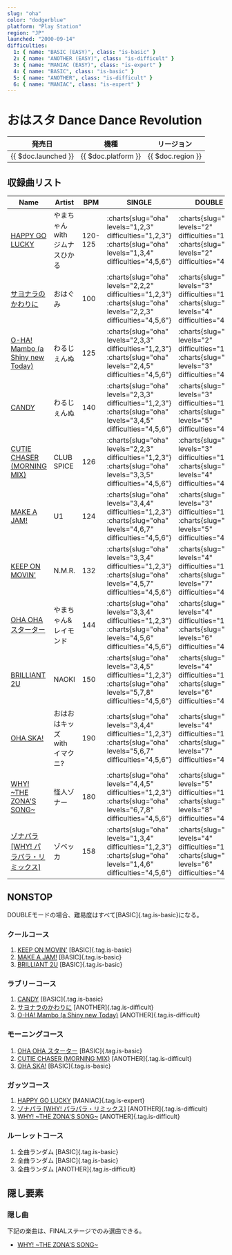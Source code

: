 ```yaml
---
slug: "oha"
color: "dodgerblue"
platform: "Play Station"
region: "JP"
launched: "2000-09-14"
difficulties:
  1: { name: "BASIC (EASY)", class: "is-basic" }
  2: { name: "ANOTHER (EASY)", class: "is-difficult" }
  3: { name: "MANIAC (EASY)", class: "is-expert" }
  4: { name: "BASIC", class: "is-basic" }
  5: { name: "ANOTHER", class: "is-difficult" }
  6: { name: "MANIAC", class: "is-expert" }
---
```


# おはスタ Dance Dance Revolution

|発売日|機種|リージョン|
|------|----|---------|
|{{ $doc.launched }}|{{ $doc.platform }}|{{ $doc.region }}|

## 収録曲リスト

|Name|Artist|BPM|SINGLE|DOUBLE|UNISON|
|----|------|---|------|------|------|
|[HAPPY GO LUCKY](/songs/happy-go-lucky)|やまちゃん with ジムナスひかる|120-125|:charts{slug="oha" levels="1,2,3" difficulties="1,2,3"} :charts{slug="oha" levels="1,3,4" difficulties="4,5,6"}|:charts{slug="oha" levels="2" difficulties="1"} :charts{slug="oha" levels="2" difficulties="4"}|:charts{slug="oha" levels="1,2,3" difficulties="1,2,3"} :charts{slug="oha" levels="1,3,4" difficulties="4,5,6"}|
|[サヨナラのかわりに](/songs/sayonara-no-kawari-ni)|おはぐみ|100|:charts{slug="oha" levels="2,2,2" difficulties="1,2,3"} :charts{slug="oha" levels="2,2,3" difficulties="4,5,6"}|:charts{slug="oha" levels="3" difficulties="1"} :charts{slug="oha" levels="4" difficulties="4"}|:charts{slug="oha" levels="2,2,2" difficulties="1,2,3"} :charts{slug="oha" levels="2,2,3" difficulties="4,5,6"}|
|[O-HA! Mambo (a Shiny new Today)](/songs/o-ha-mambo)|わるじぇんぬ|125|:charts{slug="oha" levels="2,3,3" difficulties="1,2,3"} :charts{slug="oha" levels="2,4,5" difficulties="4,5,6"}|:charts{slug="oha" levels="2" difficulties="1"} :charts{slug="oha" levels="3" difficulties="4"}|:charts{slug="oha" levels="2,3,3" difficulties="1,2,3"} :charts{slug="oha" levels="2,4,5" difficulties="4,5,6"}|
|[CANDY](/songs/candy-oha)|わるじぇんぬ|140|:charts{slug="oha" levels="2,3,3" difficulties="1,2,3"} :charts{slug="oha" levels="3,4,5" difficulties="4,5,6"}|:charts{slug="oha" levels="3" difficulties="1"} :charts{slug="oha" levels="5" difficulties="4"}|:charts{slug="oha" levels="2,3,3" difficulties="1,2,3"} :charts{slug="oha" levels="3,4,5" difficulties="4,5,6"}|
|[CUTIE CHASER (MORNING MIX)](/songs/cutie-chaser-morning)|CLUB SPICE|126|:charts{slug="oha" levels="2,2,3" difficulties="1,2,3"} :charts{slug="oha" levels="3,3,5" difficulties="4,5,6"}|:charts{slug="oha" levels="3" difficulties="1"} :charts{slug="oha" levels="4" difficulties="4"}|:charts{slug="oha" levels="2,2,3" difficulties="1,2,3"} :charts{slug="oha" levels="3,3,5" difficulties="4,5,6"}|
|[MAKE A JAM!](/songs/make-a-jam)|U1|124|:charts{slug="oha" levels="3,4,4" difficulties="1,2,3"} :charts{slug="oha" levels="4,6,7" difficulties="4,5,6"}|:charts{slug="oha" levels="3" difficulties="1"} :charts{slug="oha" levels="5" difficulties="4"}|:charts{slug="oha" levels="3,4,4" difficulties="1,2,3"} :charts{slug="oha" levels="4,6,7" difficulties="4,5,6"}|
|[KEEP ON MOVIN'](/songs/keep-on-movin)|N.M.R.|132|:charts{slug="oha" levels="3,3,4" difficulties="1,2,3"} :charts{slug="oha" levels="4,5,7" difficulties="4,5,6"}|:charts{slug="oha" levels="4" difficulties="1"} :charts{slug="oha" levels="7" difficulties="4"}|:charts{slug="oha" levels="3,3,4" difficulties="1,2,3"} :charts{slug="oha" levels="4,5,7" difficulties="4,5,6"}|
|[OHA OHA スターター](/songs/oha-oha-starter)|やまちゃん&レイモンド|144|:charts{slug="oha" levels="3,3,4" difficulties="1,2,3"} :charts{slug="oha" levels="4,5,6" difficulties="4,5,6"}|:charts{slug="oha" levels="4" difficulties="1"} :charts{slug="oha" levels="6" difficulties="4"}|:charts{slug="oha" levels="3,3,4" difficulties="1,2,3"} :charts{slug="oha" levels="4,5,6" difficulties="4,5,6"}|
|[BRILLIANT 2U](/songs/brilliant-2u)|NAOKI|150|:charts{slug="oha" levels="3,4,5" difficulties="1,2,3"} :charts{slug="oha" levels="5,7,8" difficulties="4,5,6"}|:charts{slug="oha" levels="4" difficulties="1"} :charts{slug="oha" levels="6" difficulties="4"}|:charts{slug="oha" levels="3,4,5" difficulties="1,2,3"} :charts{slug="oha" levels="5,7,8" difficulties="4,5,6"}|
|[OHA SKA!](/songs/oha-ska)|おはおはキッズ with イマクニ?|190|:charts{slug="oha" levels="3,4,4" difficulties="1,2,3"} :charts{slug="oha" levels="5,6,7" difficulties="4,5,6"}|:charts{slug="oha" levels="4" difficulties="1"} :charts{slug="oha" levels="7" difficulties="4"}|:charts{slug="oha" levels="3,4,4" difficulties="1,2,3"} :charts{slug="oha" levels="5,6,7" difficulties="4,5,6"}|
|[WHY! \~THE ZONA'S SONG\~](/songs/why)|怪人ゾナー|180|:charts{slug="oha" levels="4,4,5" difficulties="1,2,3"} :charts{slug="oha" levels="6,7,8" difficulties="4,5,6"}|:charts{slug="oha" levels="5" difficulties="1"} :charts{slug="oha" levels="8" difficulties="4"}|:charts{slug="oha" levels="4,4,5" difficulties="1,2,3"} :charts{slug="oha" levels="6,7,8" difficulties="4,5,6"}|
|[ゾナパラ \[WHY! パラパラ・リミックス\]](/songs/zonapara)|ゾベッカ|158|:charts{slug="oha" levels="1,3,4" difficulties="1,2,3"} :charts{slug="oha" levels="1,4,6" difficulties="4,5,6"}|:charts{slug="oha" levels="4" difficulties="1"} :charts{slug="oha" levels="6" difficulties="4"}|:charts{slug="oha" levels="1,3,4" difficulties="1,2,3"} :charts{slug="oha" levels="1,4,6" difficulties="4,5,6"}|

## NONSTOP

DOUBLEモードの場合、難易度はすべて[BASIC]{.tag.is-basic}になる。

### クールコース

1. [KEEP ON MOVIN'](/songs/keep-on-movin) [BASIC]{.tag.is-basic}
1. [MAKE A JAM!](/songs/make-a-jam) [BASIC]{.tag.is-basic}
1. [BRILLIANT 2U](/songs/brilliant-2u) [BASIC]{.tag.is-basic}

### ラブリーコース

1. [CANDY](/songs/candy-oha) [BASIC]{.tag.is-basic}
1. [サヨナラのかわりに](/songs/sayonara-no-kawari-ni) [ANOTHER]{.tag.is-difficult}
1. [O-HA! Mambo (a Shiny new Today)](/songs/o-ha-mambo) [ANOTHER]{.tag.is-difficult}

### モーニングコース

1. [OHA OHA スターター](/songs/oha-oha-starter) [BASIC]{.tag.is-basic}
1. [CUTIE CHASER (MORNING MIX)](/songs/cutie-chaser-morning) [ANOTHER]{.tag.is-difficult}
1. [OHA SKA!](/songs/oha-ska) [BASIC]{.tag.is-basic}

### ガッツコース

1. [HAPPY GO LUCKY](/songs/happy-go-lucky) [MANIAC]{.tag.is-expert}
1. [ゾナパラ \[WHY! パラパラ・リミックス\]](/songs/zonapara) [ANOTHER]{.tag.is-difficult}
1. [WHY! \~THE ZONA'S SONG\~](/songs/why) [ANOTHER]{.tag.is-difficult}

### ルーレットコース

1. 全曲ランダム [BASIC]{.tag.is-basic}
1. 全曲ランダム [BASIC]{.tag.is-basic}
1. 全曲ランダム [ANOTHER]{.tag.is-difficult}

## 隠し要素

### 隠し曲

下記の楽曲は、FINALステージでのみ選曲できる。

- [WHY! \~THE ZONA'S SONG\~](/songs/why)
